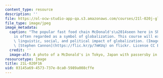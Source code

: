 ```yaml
---
content_type: resource
description: ''
file: https://ol-ocw-studio-app-qa.s3.amazonaws.com/courses/21l-020j-globalization-the-good-the-bad-and-the-in-between-fall-2016/03145a694573737e8ca05989a008cffe_21L-020F16.jpg
file_type: image/jpeg
image_metadata:
  caption: "The popular fast food chain McDonald's\u2014seen here in Shibuya, Tokyo\u2014\
    is often regarded as a symbol of globalization. This course will examine the cultural,\
    \ linguistic, social, and political impact of globalization. (Image courtesy of\
    \ [Stephen Cannon](https://flic.kr/p/7mKUq) on flickr. License CC BY-NC-SA.)"
  credit: ''
  image-alt: A photo of a McDonald's in Tokyo, Japan with passersby in the foreground.
resourcetype: Image
title: 21L-020F16
uid: 03145a69-4573-737e-8ca0-5989a008cffe
---
```

